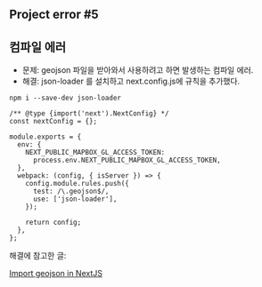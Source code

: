 ## Project error #5

## 컴파일 에러

- 문제: geojson 파일을 받아와서 사용하려고 하면 발생하는 컴파일 에러.
- 해결: json-loader 를 설치하고 next.config.js에 규칙을 추가했다.

`npm i --save-dev json-loader`

```tsx
/** @type {import('next').NextConfig} */
const nextConfig = {};

module.exports = {
  env: {
    NEXT_PUBLIC_MAPBOX_GL_ACCESS_TOKEN:
      process.env.NEXT_PUBLIC_MAPBOX_GL_ACCESS_TOKEN,
  },
  webpack: (config, { isServer }) => {
    config.module.rules.push({
      test: /\.geojson$/,
      use: ['json-loader'],
    });

    return config;
  },
};
```

해결에 참고한 글:

[Import geojson in NextJS](https://stackoverflow.com/questions/66087740/import-geojson-in-nextjs)
